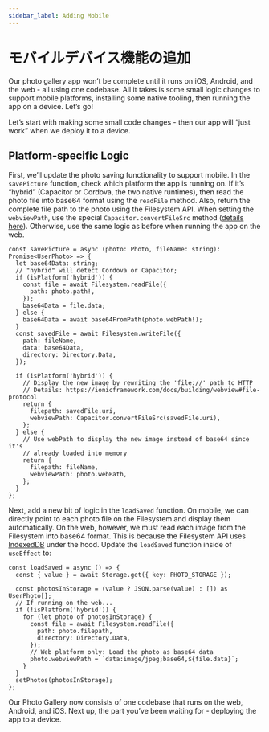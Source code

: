 ```yaml
---
sidebar_label: Adding Mobile
---
```


# モバイルデバイス機能の追加

Our photo gallery app won’t be complete until it runs on iOS, Android, and the web - all using one codebase. All it takes is some small logic changes to support mobile platforms, installing some native tooling, then running the app on a device. Let’s go!

Let’s start with making some small code changes - then our app will “just work” when we deploy it to a device.

## Platform-specific Logic

First, we’ll update the photo saving functionality to support mobile. In the `savePicture` function, check which platform the app is running on. If it’s “hybrid” (Capacitor or Cordova, the two native runtimes), then read the photo file into base64 format using the `readFile` method. Also, return the complete file path to the photo using the Filesystem API. When setting the `webviewPath`, use the special `Capacitor.convertFileSrc` method ([details here](https://ionicframework.com/docs/core-concepts/webview#file-protocol)). Otherwise, use the same logic as before when running the app on the web.

```tsx
const savePicture = async (photo: Photo, fileName: string): Promise<UserPhoto> => {
  let base64Data: string;
  // "hybrid" will detect Cordova or Capacitor;
  if (isPlatform('hybrid')) {
    const file = await Filesystem.readFile({
      path: photo.path!,
    });
    base64Data = file.data;
  } else {
    base64Data = await base64FromPath(photo.webPath!);
  }
  const savedFile = await Filesystem.writeFile({
    path: fileName,
    data: base64Data,
    directory: Directory.Data,
  });

  if (isPlatform('hybrid')) {
    // Display the new image by rewriting the 'file://' path to HTTP
    // Details: https://ionicframework.com/docs/building/webview#file-protocol
    return {
      filepath: savedFile.uri,
      webviewPath: Capacitor.convertFileSrc(savedFile.uri),
    };
  } else {
    // Use webPath to display the new image instead of base64 since it's
    // already loaded into memory
    return {
      filepath: fileName,
      webviewPath: photo.webPath,
    };
  }
};
```

Next, add a new bit of logic in the `loadSaved` function. On mobile, we can directly point to each photo file on the Filesystem and display them automatically. On the web, however, we must read each image from the Filesystem into base64 format. This is because the Filesystem API uses [IndexedDB](https://developer.mozilla.org/en-US/docs/Web/API/IndexedDB_API) under the hood. Update the `loadSaved` function inside of `useEffect` to:

```tsx
const loadSaved = async () => {
  const { value } = await Storage.get({ key: PHOTO_STORAGE });

  const photosInStorage = (value ? JSON.parse(value) : []) as UserPhoto[];
  // If running on the web...
  if (!isPlatform('hybrid')) {
    for (let photo of photosInStorage) {
      const file = await Filesystem.readFile({
        path: photo.filepath,
        directory: Directory.Data,
      });
      // Web platform only: Load the photo as base64 data
      photo.webviewPath = `data:image/jpeg;base64,${file.data}`;
    }
  }
  setPhotos(photosInStorage);
};
```

Our Photo Gallery now consists of one codebase that runs on the web, Android, and iOS. Next up, the part you’ve been waiting for - deploying the app to a device.
